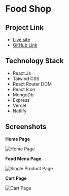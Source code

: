 # Food Shop

## Project Link

- [Live site](https://foodshopbp.netlify.app/)
- [GitHub Link](https://foodshopbp.netlify.app/)

## Technology Stack

- React.Js
- Taiwind CSS
- React Router DOM
- React Icon
- MongoDb
- Express
- Vercel
- Netlify

## Screenshots

**Home Page**

![Home Page](https://i.ibb.co/6JVv7C0/Screenshot-2024-01-10-005337.png)

**Food Menu Page**

![Single Product Page](https://i.ibb.co/HGJFLnt/Screenshot-2024-01-10-005412.png)

**Cart Page**

![Cart Page](https://i.ibb.co/y6rsHZs/Screenshot-2024-01-10-005508.png)
